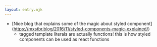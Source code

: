 ```yaml
---
layout: entry.njk
---
```


- [Nice blog that explains some of the magic about styled component] (https://mxstbr.blog/2016/11/styled-components-magic-explained/)
    - tagged template literals are actually functions! this is how styled components can be used as react functions
 
